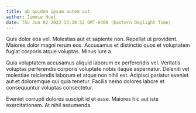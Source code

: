 ```yaml
---
title: ab quidem ipsam autem aut
author: Jimmie Huel
date: Thu Jun 02 2022 13:38:52 GMT-0400 (Eastern Daylight Time)
---
```

Quis dolor eos vel. Molestias aut et sapiente non. Repellat ut provident. Maiores dolor magni rerum eos. Accusamus et distinctio quos et voluptatem fugiat corporis atque voluptas. Minus iure a.

 Quia voluptatem accusamus aliquid laborum ex perferendis vel. Veritatis voluptas perferendis corporis voluptate nobis itaque aspernatur. Deleniti vel molestiae reiciendis laborum et atque non nihil est. Adipisci pariatur eveniet aut et doloremque qui quia tenetur. Facilis nemo dolores labore et consequuntur voluptas consectetur.

 Eveniet corrupti dolores suscipit id et esse. Maiores hic aut iste exercitationem. At nihil assumenda.